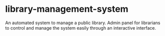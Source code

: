 # library-management-system
An automated system to manage a public library. Admin panel for librarians to control and manage the system easily through an interactive interface.
